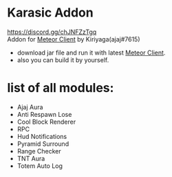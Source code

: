 # Karasic Addon
https://discord.gg/chJNFZzTgq<br/>
Addon for [Meteor Client](https://meteorclient.com/) by Kiriyaga(ajaj#7615)

- download jar file and run it with latest [Meteor Client](https://meteorclient.com/).
- also you can build it by yourself.

# list of all modules:

- Ajaj Aura
- Anti Respawn Lose
- Cool Block Renderer
- RPC
- Hud Notifications
- Pyramid Surround
- Range Checker
- TNT Aura
- Totem Auto Log
